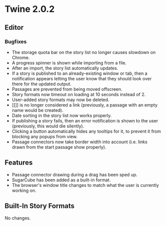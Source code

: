 # Twine 2.0.2

## Editor

### Bugfixes

- The storage quota bar on the story list no longer causes slowdown on Chrome.
- A progress spinner is shown while importing from a file.
- After an import, the story list automatically updates.
- If a story is published to an already-existing window or tab, then a notification appears letting the user know that they should look over there for the updated output.
- Passages are prevented from being moved offscreen.
- Story formats now timeout on loading at 10 seconds instead of 2.
- User-added story formats may now be deleted.
- \[\[\]\] is no longer considered a link (previously, a passage with an empty name would be created).
- Date sorting in the story list now works properly.
- If publishing a story fails, then an error notification is shown to the user (previously, this would die silently).
- Clicking a button automatically hides any tooltips for it, to prevent it from blocking any popups from view.
- Passage connectors now take border width into account (i.e. links drawn from the start passage show properly).

## Features

- Passage connector drawing during a drag has been sped up.
- SugarCube has been added as a built-in format.
- The browser's window title changes to match what the user is currently working on.

## Built-In Story Formats

No changes.
